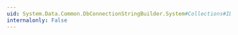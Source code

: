 ```yaml
---
uid: System.Data.Common.DbConnectionStringBuilder.System#Collections#IDictionary#GetEnumerator
internalonly: False
---
```

